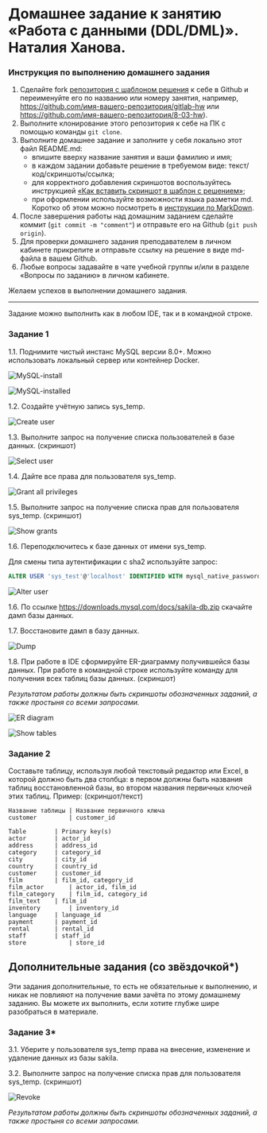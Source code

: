 # Домашнее задание к занятию «Работа с данными (DDL/DML)». Наталия Ханова. 

### Инструкция по выполнению домашнего задания

1. Сделайте fork [репозитория c шаблоном решения](https://github.com/netology-code/sys-pattern-homework) к себе в Github и переименуйте его по названию или номеру занятия, например, https://github.com/имя-вашего-репозитория/gitlab-hw или https://github.com/имя-вашего-репозитория/8-03-hw).
2. Выполните клонирование этого репозитория к себе на ПК с помощью команды `git clone`.
3. Выполните домашнее задание и заполните у себя локально этот файл README.md:
   - впишите вверху название занятия и ваши фамилию и имя;
   - в каждом задании добавьте решение в требуемом виде: текст/код/скриншоты/ссылка;
   - для корректного добавления скриншотов воспользуйтесь инструкцией [«Как вставить скриншот в шаблон с решением»](https://github.com/netology-code/sys-pattern-homework/blob/main/screen-instruction.md);
   - при оформлении используйте возможности языка разметки md. Коротко об этом можно посмотреть в [инструкции по MarkDown](https://github.com/netology-code/sys-pattern-homework/blob/main/md-instruction.md).
4. После завершения работы над домашним заданием сделайте коммит (`git commit -m "comment"`) и отправьте его на Github (`git push origin`).
5. Для проверки домашнего задания преподавателем в личном кабинете прикрепите и отправьте ссылку на решение в виде md-файла в вашем Github.
6. Любые вопросы задавайте в чате учебной группы и/или в разделе «Вопросы по заданию» в личном кабинете.

Желаем успехов в выполнении домашнего задания.

---

Задание можно выполнить как в любом IDE, так и в командной строке.

### Задание 1
1.1. Поднимите чистый инстанс MySQL версии 8.0+. Можно использовать локальный сервер или контейнер Docker.

![MySQL-install](https://github.com/NataliyaKh/sdb-homeworks/blob/main/12-02/mysql-install.png)

![MySQL-installed](https://github.com/NataliyaKh/sdb-homeworks/blob/main/12-02/mysql-installed.png)

1.2. Создайте учётную запись sys_temp. 

![Create user](https://github.com/NataliyaKh/sdb-homeworks/blob/main/12-02/mysql-user-create.png)

1.3. Выполните запрос на получение списка пользователей в базе данных. (скриншот)

![Select user](https://github.com/NataliyaKh/sdb-homeworks/blob/main/12-02/mysql-users.png)

1.4. Дайте все права для пользователя sys_temp. 

![Grant all privileges](https://github.com/NataliyaKh/sdb-homeworks/blob/main/12-02/mysql-user-grant.png)

1.5. Выполните запрос на получение списка прав для пользователя sys_temp. (скриншот)

![Show grants](https://github.com/NataliyaKh/sdb-homeworks/blob/main/12-02/mysql-user-show_grants.png)

1.6. Переподключитесь к базе данных от имени sys_temp.

Для смены типа аутентификации с sha2 используйте запрос: 
```sql
ALTER USER 'sys_test'@'localhost' IDENTIFIED WITH mysql_native_password BY 'password';
```

![Alter user](https://github.com/NataliyaKh/sdb-homeworks/blob/main/12-02/mysql-user-relogin.png)

1.6. По ссылке https://downloads.mysql.com/docs/sakila-db.zip скачайте дамп базы данных.

1.7. Восстановите дамп в базу данных.

![Dump](https://github.com/NataliyaKh/sdb-homeworks/blob/main/12-02/sakila-dump.png)

1.8. При работе в IDE сформируйте ER-диаграмму получившейся базы данных. При работе в командной строке используйте команду для получения всех таблиц базы данных. (скриншот)

*Результатом работы должны быть скриншоты обозначенных заданий, а также простыня со всеми запросами.*

![ER diagram](https://github.com/NataliyaKh/sdb-homeworks/blob/main/12-02/sakila-ER-diagram.png)

![Show tables](https://github.com/NataliyaKh/sdb-homeworks/blob/main/12-02/sakila-show-tables.png)

### Задание 2
Составьте таблицу, используя любой текстовый редактор или Excel, в которой должно быть два столбца: в первом должны быть названия таблиц восстановленной базы, во втором названия первичных ключей этих таблиц. Пример: (скриншот/текст)
```
Название таблицы | Название первичного ключа
customer         | customer_id
```

```
Table		 | Primary key(s)
actor		 | actor_id
address		 | address_id
category	 | category_id
city   		 | city_id
country		 | country_id
customer	 | customer_id
film   		 | film_id, category_id
film_actor   	 | actor_id, film_id
film_category	 | film_id, category_id
film_text	 | film_id
inventory    	 | inventory_id
language	 | language_id
payment		 | payment_id
rental 		 | rental_id
staff  		 | staff_id
store         	 | store_id
```

## Дополнительные задания (со звёздочкой*)
Эти задания дополнительные, то есть не обязательные к выполнению, и никак не повлияют на получение вами зачёта по этому домашнему заданию. Вы можете их выполнить, если хотите глубже шире разобраться в материале.

### Задание 3*
3.1. Уберите у пользователя sys_temp права на внесение, изменение и удаление данных из базы sakila.

3.2. Выполните запрос на получение списка прав для пользователя sys_temp. (скриншот)

![Revoke](https://github.com/NataliyaKh/sdb-homeworks/blob/main/12-02/sakila-revoke.png)

*Результатом работы должны быть скриншоты обозначенных заданий, а также простыня со всеми запросами.*

